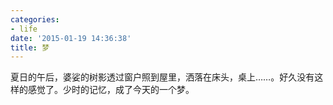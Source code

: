 ```yaml
---
categories:
- life
date: '2015-01-19 14:36:38'
title: 梦
---
```


夏日的午后，婆娑的树影透过窗户照到屋里，洒落在床头，桌上……。好久没有这样的感觉了。少时的记忆，成了今天的一个梦。